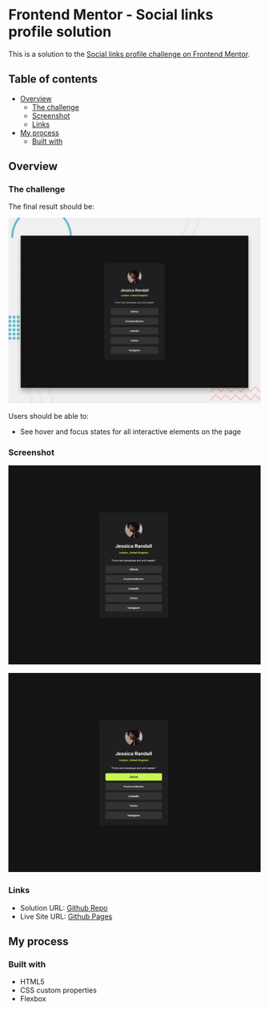 # Frontend Mentor - Social links profile solution

This is a solution to the [Social links profile challenge on Frontend Mentor](https://www.frontendmentor.io/challenges/social-links-profile-UG32l9m6dQ).

## Table of contents

- [Overview](#overview)
  - [The challenge](#the-challenge)
  - [Screenshot](#screenshot)
  - [Links](#links)
- [My process](#my-process)
  - [Built with](#built-with)

## Overview

### The challenge

The final result should be:

![](./preview.jpg)

Users should be able to:

- See hover and focus states for all interactive elements on the page

### Screenshot

![](./screenshots/desktop.png)

![](./screenshots/active-state.png)

### Links

- Solution URL: [Github Repo](https://github.com/gmorikawa/social-links-profile-challenge)
- Live Site URL: [Github Pages](https://gmorikawa.github.io/social-links-profile-challenge/)

## My process

### Built with

- HTML5
- CSS custom properties
- Flexbox
